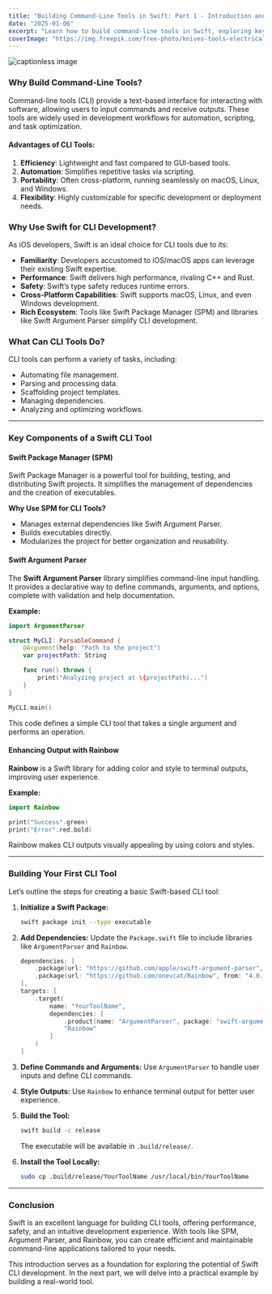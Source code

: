 ```yaml
---
title: "Building Command-Line Tools in Swift: Part 1 - Introduction and Key Concepts"
date: "2025-01-06"
excerpt: "Learn how to build command-line tools in Swift, exploring key concepts, libraries, and best practices."
coverImage: "https://img.freepik.com/free-photo/knives-tools-electrical-maintenance_23-2147743046.jpg?t=st=1736174989~exp=1736178589~hmac=09d05fdd10451e2f59c2630ffe6abc1775dbbe031b797e285bb7ed6535dc932c&w=2000"
---
```


![captionless image](https://images.unsplash.com/photo-1453806839674-d1a9087ca1ed?q=80&w=3540&auto=format&fit=crop&ixlib=rb-4.0.3&ixid=M3wxMjA3fDB8MHxwaG90by1wYWdlfHx8fGVufDB8fHx8fA%3D%3D)


### Why Build Command-Line Tools?
Command-line tools (CLI) provide a text-based interface for interacting with software, allowing users to input commands and receive outputs. These tools are widely used in development workflows for automation, scripting, and task optimization.

#### Advantages of CLI Tools:
1. **Efficiency**: Lightweight and fast compared to GUI-based tools.
2. **Automation**: Simplifies repetitive tasks via scripting.
3. **Portability**: Often cross-platform, running seamlessly on macOS, Linux, and Windows.
4. **Flexibility**: Highly customizable for specific development or deployment needs.

### Why Use Swift for CLI Development?
As iOS developers, Swift is an ideal choice for CLI tools due to its:
- **Familiarity**: Developers accustomed to iOS/macOS apps can leverage their existing Swift expertise.
- **Performance**: Swift delivers high performance, rivaling C++ and Rust.
- **Safety**: Swift’s type safety reduces runtime errors.
- **Cross-Platform Capabilities**: Swift supports macOS, Linux, and even Windows development.
- **Rich Ecosystem**: Tools like Swift Package Manager (SPM) and libraries like Swift Argument Parser simplify CLI development.

### What Can CLI Tools Do?
CLI tools can perform a variety of tasks, including:
- Automating file management.
- Parsing and processing data.
- Scaffolding project templates.
- Managing dependencies.
- Analyzing and optimizing workflows.

---

### Key Components of a Swift CLI Tool

#### Swift Package Manager (SPM)
Swift Package Manager is a powerful tool for building, testing, and distributing Swift projects. It simplifies the management of dependencies and the creation of executables.

**Why Use SPM for CLI Tools?**
- Manages external dependencies like Swift Argument Parser.
- Builds executables directly.
- Modularizes the project for better organization and reusability.

#### Swift Argument Parser
The **Swift Argument Parser** library simplifies command-line input handling. It provides a declarative way to define commands, arguments, and options, complete with validation and help documentation.

**Example:**
```swift
import ArgumentParser

struct MyCLI: ParsableCommand {
    @Argument(help: "Path to the project")
    var projectPath: String

    func run() throws {
        print("Analyzing project at \(projectPath)...")
    }
}

MyCLI.main()
```
This code defines a simple CLI tool that takes a single argument and performs an operation.

#### Enhancing Output with Rainbow
**Rainbow** is a Swift library for adding color and style to terminal outputs, improving user experience.

**Example:**
```swift
import Rainbow

print("Success".green)
print("Error".red.bold)
```
Rainbow makes CLI outputs visually appealing by using colors and styles.

---

### Building Your First CLI Tool

Let’s outline the steps for creating a basic Swift-based CLI tool:

1. **Initialize a Swift Package:**
   ```bash
   swift package init --type executable
   ```

2. **Add Dependencies:**
   Update the `Package.swift` file to include libraries like `ArgumentParser` and `Rainbow`.
   ```swift
   dependencies: [
       .package(url: "https://github.com/apple/swift-argument-parser", from: "1.0.0"),
       .package(url: "https://github.com/onevcat/Rainbow", from: "4.0.0")
   ],
   targets: [
       .target(
           name: "YourToolName",
           dependencies: [
               .product(name: "ArgumentParser", package: "swift-argument-parser"),
               "Rainbow"
           ]
       )
   ]
   ```

3. **Define Commands and Arguments:**
   Use `ArgumentParser` to handle user inputs and define CLI commands.

4. **Style Outputs:**
   Use `Rainbow` to enhance terminal output for better user experience.

5. **Build the Tool:**
   ```bash
   swift build -c release
   ```
   The executable will be available in `.build/release/`.

6. **Install the Tool Locally:**
   ```bash
   sudo cp .build/release/YourToolName /usr/local/bin/YourToolName
   ```

---

### Conclusion
Swift is an excellent language for building CLI tools, offering performance, safety, and an intuitive development experience. With tools like SPM, Argument Parser, and Rainbow, you can create efficient and maintainable command-line applications tailored to your needs.

This introduction serves as a foundation for exploring the potential of Swift CLI development. In the next part, we will delve into a practical example by building a real-world tool.

